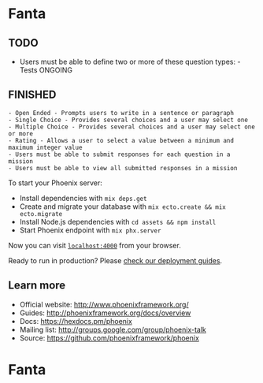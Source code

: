 # Fanta

## TODO
* Users must be able to define two or more of these question types:
      - Tests ONGOING
## FINISHED
    - Open Ended - Prompts users to write in a sentence or paragraph
    - Single Choice - Provides several choices and a user may select one
    - Multiple Choice - Provides several choices and a user may select one or more
    - Rating - Allows a user to select a value between a minimum and maximum integer value
    - Users must be able to submit responses for each question in a mission
    - Users must be able to view all submitted responses in a mission


To start your Phoenix server:

  * Install dependencies with `mix deps.get`
  * Create and migrate your database with `mix ecto.create && mix ecto.migrate`
  * Install Node.js dependencies with `cd assets && npm install`
  * Start Phoenix endpoint with `mix phx.server`

Now you can visit [`localhost:4000`](http://localhost:4000) from your browser.

Ready to run in production? Please [check our deployment guides](http://www.phoenixframework.org/docs/deployment).

## Learn more

  * Official website: http://www.phoenixframework.org/
  * Guides: http://phoenixframework.org/docs/overview
  * Docs: https://hexdocs.pm/phoenix
  * Mailing list: http://groups.google.com/group/phoenix-talk
  * Source: https://github.com/phoenixframework/phoenix
# Fanta
